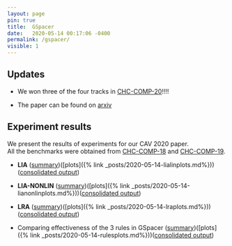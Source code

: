 ```yaml
---
layout: page
pin: true
title:  GSpacer
date:   2020-05-14 00:17:06 -0400
permalink: /gspacer/
visible: 1
---
```

## Updates
- We won three of the four tracks in [CHC-COMP-20](https://chc-comp.github.io/#Rarts)!!!!

- The paper can be found on [arxiv](https://arxiv.org/abs/2005.13301)

## Experiment results
We present the results of experiments for our CAV 2020 paper.  
All the benchmarks were obtained from  [CHC-COMP-18](https://chc-comp.github.io/2018/) and [CHC-COMP-19](https://chc-comp.github.io/2019/).

- **LIA** ([summary](/assets/gspc/LIA-LIN/summary.txt))([plots]({% link _posts/2020-05-14-lialinplots.md%}))([consolidated output](/assets/gspc/LIA-LIN/gspc-lia-lin.zip))

- **LIA-NONLIN** ([summary](/assets/gspc/LIA-NONLIN/summary.txt))([plots]({% link _posts/2020-05-14-lianonlinplots.md%}))([consolidated output](/assets/gspc/LIA-NONLIN/gspc-lia-nonlin.zip))

- **LRA** ([summary](/assets/gspc/LRA/summary.txt))([plots]({% link _posts/2020-05-14-lraplots.md%}))([consolidated output](/assets/gspc/LRA/gspc-lra.zip))

- Comparing effectiveness of the 3 rules in GSpacer ([summary](/assets/gspc/rules/summary.txt))([plots]({% link _posts/2020-05-14-rulesplots.md%}))([consolidated output](/assets/gspc/rules/gspc-rules.zip))
